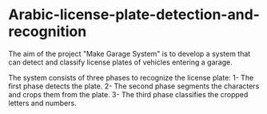 # Arabic-license-plate-detection-and-recognition
The aim of the project "Make Garage System" is to develop a system that can detect and classify license plates of vehicles entering a garage.

The system consists of three phases to recognize the license plate:
  1- The first phase detects the plate.
  2- The second phase segments the characters and crops them from the plate.
  3- The third phase classifies the cropped letters and numbers.

